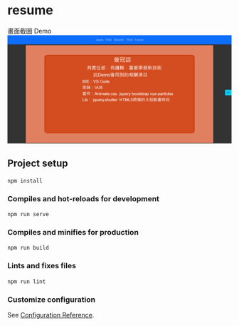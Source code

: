 # resume
畫面截圖 Demo
![image](https://github.com/JasonFinley/resume/blob/master/public/2022-04-15.png)


## Project setup
```
npm install
```

### Compiles and hot-reloads for development
```
npm run serve
```

### Compiles and minifies for production
```
npm run build
```

### Lints and fixes files
```
npm run lint
```

### Customize configuration
See [Configuration Reference](https://cli.vuejs.org/config/).

